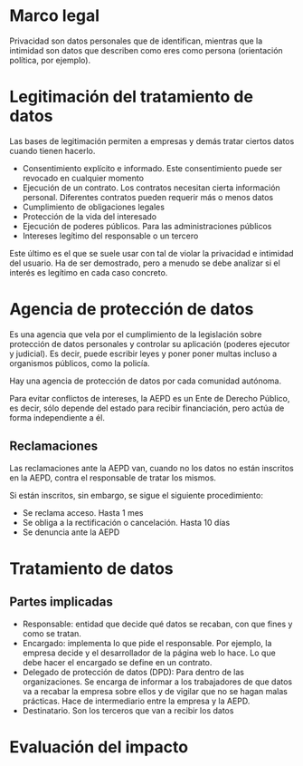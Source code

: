 
# Marco legal

Privacidad son datos personales que de identifican, mientras que la intimidad son datos que describen como eres como persona (orientación política, por ejemplo).

# Legitimación del tratamiento de datos

Las bases de legitimación permiten a empresas y demás tratar ciertos datos cuando tienen hacerlo.

- Consentimiento explícito e informado. Este consentimiento puede ser revocado en cualquier momento
- Ejecución de un contrato. Los contratos necesitan cierta información personal. Diferentes contratos pueden requerir más o menos datos
- Cumplimiento de obligaciones legales
- Protección de la vida del interesado
- Ejecución de poderes públicos. Para las administraciones públicos
- Intereses legítimo del responsable o un tercero

Este último es el que se suele usar con tal de violar la privacidad e intimidad del usuario. Ha de ser demostrado, pero a menudo se debe analizar si el interés es legítimo en cada caso concreto.

# Agencia de protección de datos

Es una agencia que vela por el cumplimiento de la legislación sobre protección de datos personales y controlar su aplicación (poderes ejecutor y judicial). Es decir, puede escribir leyes y poner poner multas incluso a organismos públicos, como la policía.

Hay una agencia de protección de datos por cada comunidad autónoma.

Para evitar conflictos de intereses, la AEPD es  un Ente de Derecho Público, es decir, sólo depende del estado para recibir financiación, pero actúa de forma independiente a él.

## Reclamaciones

Las reclamaciones ante la AEPD van, cuando no los datos no están inscritos en la AEPD, contra el responsable de tratar los mismos.

Si están inscritos, sin embargo, se sigue el siguiente procedimiento:
- Se reclama acceso. Hasta 1 mes
- Se obliga a la rectificación o cancelación. Hasta 10 días
- Se denuncia ante la AEPD

# Tratamiento de datos

## Partes implicadas

- Responsable: entidad que decide qué datos se recaban, con que fines y como se tratan.
- Encargado: implementa lo que pide el responsable. Por ejemplo, la empresa decide y el desarrollador de la página web lo hace. Lo que debe hacer el encargado se define en un contrato.
- Delegado de protección de datos (DPD): Para dentro de las organizaciones. Se encarga de informar a los trabajadores de que datos va a recabar la empresa sobre ellos y de vigilar que no se hagan malas prácticas. Hace de intermediario entre la empresa y la AEPD.
- Destinatario. Son los terceros que van a recibir los datos

# Evaluación del impacto

